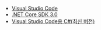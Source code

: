 * [Visual Studio Code](https://code.visualstudio.com/download)
* [.NET Core SDK 3.0](https://dotnet.microsoft.com/download/dotnet-core/3.0)
* [Visual Studio Code용 C#(최신 버전)](https://marketplace.visualstudio.com/items?itemName=ms-vscode.csharp)